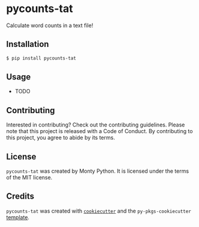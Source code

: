 # pycounts-tat

Calculate word counts in a text file!

## Installation

```bash
$ pip install pycounts-tat
```

## Usage

- TODO

## Contributing

Interested in contributing? Check out the contributing guidelines. Please note that this project is released with a Code of Conduct. By contributing to this project, you agree to abide by its terms.

## License

`pycounts-tat` was created by Monty Python. It is licensed under the terms of the MIT license.

## Credits

`pycounts-tat` was created with [`cookiecutter`](https://cookiecutter.readthedocs.io/en/latest/) and the `py-pkgs-cookiecutter` [template](https://github.com/py-pkgs/py-pkgs-cookiecutter).
